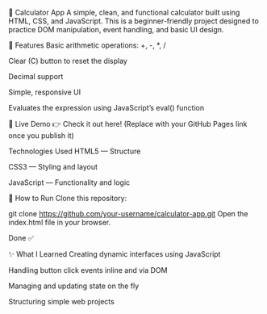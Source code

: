 📱 Calculator App
A simple, clean, and functional calculator built using HTML, CSS, and JavaScript. This is a beginner-friendly project designed to practice DOM manipulation,
event handling, and basic UI design.


🎨 Features
Basic arithmetic operations: +, -, *, /

Clear (C) button to reset the display

Decimal support

Simple, responsive UI

Evaluates the expression using JavaScript’s eval() function

🚀 Live Demo
👉 Check it out here!
(Replace with your GitHub Pages link once you publish it)


 Technologies Used
HTML5 — Structure

CSS3 — Styling and layout

JavaScript — Functionality and logic


📂 How to Run
Clone this repository:

git clone https://github.com/your-username/calculator-app.git
Open the index.html file in your browser.

Done ✅


✨ What I Learned
Creating dynamic interfaces using JavaScript

Handling button click events inline and via DOM

Managing and updating state on the fly

Structuring simple web projects





